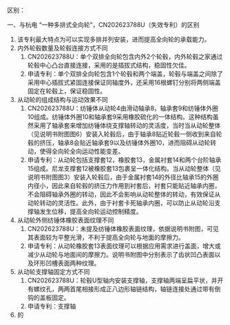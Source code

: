 区别：

一、与杭电 “一种多排式全向轮”，CN202623788U（失效专利）的区别

1. 该专利最大特点为可以实现多排并列安装，进而提高全向轮的承载能力。
2. 内外轮毂数量及轮毂连接方式不同
   1. CN202623788U：单个双排全向轮包含内外2个轮毂，内外轮毂之家通过轮毂中心凸台直接连接，采用的是插拔式结构，稳固性欠佳。
   2. 申请专利：单个双排全向轮包含1个轮毂和两个端盖，轮毂与端盖之间除了采用中心插拔式紧固连接保证同轴度外，还采用16根螺钉分别将两侧端盖固定在轮毂上，保证稳固性。
3. 从动轮的组成结构与运动效果不同
   1. CN202623788U：纺锤体从动轮4由滑动轴承8，轴承套9和纺锤体外圈10组成。纺锤体外圈10和轴承套9采用橡胶硫化的一体结构。这种结构虽然采用了轴承套来增加纺锤体绕支撑轴转动的灵活度，当时当从动轮整体（见说明书附图图6）安装入轮毂后，由于轴承8贴近轮毂一侧收到来自轮毂的挤压，轴承8会贴近轴承套9以及纺锤体外圈10，进而阻碍从动轮转动，使得全向轮全向运动性能变差。
   2. 申请专利：从动轮包括支撑套12，橡胶套13，金属衬套14和两个台阶轴承15组成。尼龙支撑套12被橡胶套13包裹呈一体化结构。当从动轮整体（见说明书附图图3）安装入轮毂后，由于金属衬套14的外径比轴承15的外圈内径小，因此来自轮毂的挤压力作用到衬套后，衬套只能贴近轴承内圈，不会阻碍轴承外圈的转动，因此不会影响从动轮整体的转动，有效保证从动轮转动的灵活性。此外，由于衬套卡死轴承内圈，可以防止从动轮沿支撑轴发生位移，提高全向轮运动控制精度。
4. 从动轮外侧纺锤体橡胶表面纹理不同
   1. CN202623788U：未提及纺锤体橡胶表面纹理，依据说明书附图，可见其表面较为平整光滑，不利于提高全向轮与地面的摩擦力。
   2. 申请专利：从动轮橡胶套13表面纹理可以根据应用需求进行盖面，增大或减少从动轮与地面间的摩擦力。说明书附图中分别表示了齿状凹凸表面以及环形凹槽表面两种纹理。
5. 从动轮支撑轴固定方式不同
   1. CN202623788U：轮毂U型轴内安装支撑轴，支撑轴两端呈扁平状，并开有螺纹孔，两两首尾相接形成正八边形轴链结构，轴链连接处通过带有倒钩的盖板固定。
   2. 申请专利：支撑轴
6. 的



